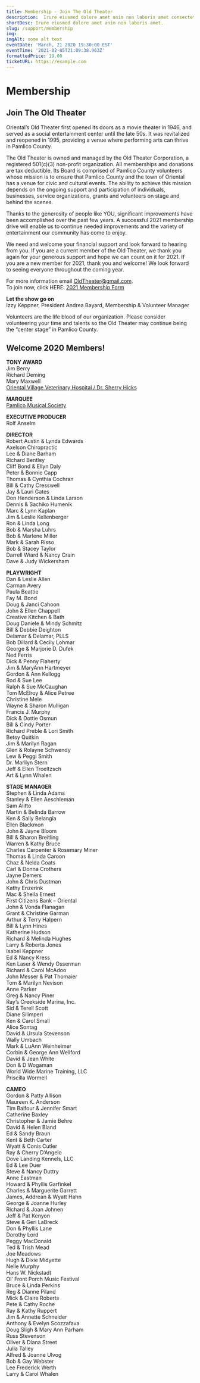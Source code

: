 ```yaml
---
title: Membership - Join The Old Theater
description:  Irure eiusmod dolore amet anim non laboris amet consectetur quis laboris consectetur. Ad dolore et pariatur ad sit ex officia ipsum proident adipisicing pariatur culpa duis. Irure nulla excepteur nulla dolore quis reprehenderit elit aliqua dolor voluptate anim do elit cupidatat.
shortDesc: Irure eiusmod dolore amet anim non laboris amet.
slug: /support/membership
img: 
imgAlt: some alt text
eventDate: 'March, 21 2020 19:30:00 EST'
eventTime: '2021-02-05T21:09:38.963Z'
formattedPrice: 19.00
ticketURL: https://example.com
---
```


# Membership 
## Join The Old Theater

Oriental’s Old Theater first opened its doors as a movie theater in 1946, and served as a social entertainment center until the late 50s. It was revitalized and reopened in 1995, providing a venue where performing arts can thrive in Pamlico County.

The Old Theater is owned and managed by the Old Theater Corporation, a registered 501(c)(3) non-profit organization. All memberships and donations are tax deductible. Its Board is comprised of Pamlico County volunteers whose mission is to ensure that Pamlico County and the town of Oriental has a venue for civic and cultural events. The ability to achieve this mission depends on the ongoing support and participation of individuals, businesses, service organizations, grants and volunteers on stage and behind the scenes.

Thanks to the generosity of people like YOU, significant improvements have been accomplished over the past few years. A successful 2021 membership drive will enable us to continue needed improvements and the variety of entertainment our community has come to enjoy.

We need and welcome your financial support and look forward to hearing from you. If you are a current member of the Old Theater, we thank you again for your generous support and hope we can count on it for 2021. If you are a new member for 2021, thank you and welcome! We look forward to seeing everyone throughout the coming year.

For more information email [OldTheater@gmail.com](mailto:oldtheater@gmail.com).   
To join now, click HERE: [2021 Membership Form](#)   

**Let the show go on**  
Izzy Keppner, President
Andrea Bayard, Membership & Volunteer Manager

Volunteers are the life blood of our organization. Please consider volunteering your time and talents so the Old Theater may continue being the “center stage” in Pamlico County.



## Welcome 2020 Members!

**TONY AWARD**  
Jim Berry  
Richard Deming  
Mary Maxwell  
[Oriental Village Veterinary Hospital / Dr. Sherry Hicks](https://www.orientalvillageveterinaryhospital.com/)  

**MARQUEE**  
[Pamlico Musical Society](https://www.pamlicomusic.org/)

**EXECUTIVE PRODUCER**  
Rolf Anselm

**DIRECTOR**  
Robert Austin & Lynda Edwards  
Axelson Chiropractic  
Lee & Diane Barham  
Richard Bentley  
Cliff Bond & Ellyn Daly  
Peter & Bonnie Capp  
Thomas & Cynthia Cochran  
Bill & Cathy Cresswell  
Jay & Lauri Gates  
Don Henderson & Linda Larson  
Dennis & Sachiko Humenik  
Marc & Lynn Kaplan  
Jim & Leslie Kellenberger  
Ron & Linda Long  
Bob & Marsha Luhrs  
Bob & Marlene Miller  
Mark & Sarah Risso  
Bob & Stacey Taylor  
Darrell Wiard & Nancy Crain  
Dave & Judy Wickersham  

**PLAYWRIGHT**  
Dan & Leslie Allen  
Carman Avery  
Paula Beattie  
Fay M. Bond  
Doug & Janci Cahoon  
John & Ellen Chappell  
Creative Kitchen & Bath  
Doug Daniele & Mindy Schmitz  
Bill & Debbie Deighton  
Delamar & Delamar, PLLS  
Bob Dillard & Cecily Lohmar  
George & Marjorie D. Dufek  
Ned Ferris  
Dick & Penny Flaherty  
Jim & MaryAnn Hartmeyer  
Gordon & Ann Kellogg  
Rod & Sue Lee  
Ralph & Sue McCaughan  
Tom McElroy & Alice Petree  
Christine Mele  
Wayne & Sharon Mulligan  
Francis J. Murphy  
Dick & Dottie Osmun  
Bill & Cindy Porter  
Richard Preble & Lori Smith  
Betsy Quitkin  
Jim & Marilyn Ragan  
Glen & Rolayne Schwendy  
Lew & Peggi Smith  
Dr. Marilyn Stern  
Jeff & Ellen Troeltzsch  
Art & Lynn Whalen  

**STAGE MANAGER**  
Stephen & Linda Adams  
Stanley & Ellen Aeschleman  
Sam Alitto  
Martin & Belinda Barrow  
Ken & Sally Belangia  
Ellen Blackmon  
John & Jayne Bloom  
Bill & Sharon Breitling  
Warren & Kathy Bruce  
Charles Carpenter & Rosemary Miner  
Thomas & Linda Caroon  
Chaz & Nelda Coats  
Carl & Donna Crothers  
Jayne Demers  
John & Chris Dustman  
Kathy Enzerink  
Mac & Sheila Ernest  
First Citizens Bank – Oriental  
John & Vonda Flanagan  
Grant & Christine Garman  
Arthur & Terry Halpern  
Bill & Lynn Hines  
Katherine Hudson  
Richard & Melinda Hughes  
Larry & Roberta Jones  
Isabel Keppner  
Ed & Nancy Kress  
Ken Laser & Wendy Osserman  
Richard & Carol McAdoo  
John Messer & Pat Thomaier  
Tom & Marilyn Nevison  
Anne Parker  
Greg & Nancy Piner  
Ray’s Creekside Marina, Inc.  
Sid & Terell Scott  
Diane Silimperi  
Ken & Carol Small  
Alice Sontag  
David & Ursula Stevenson  
Wally Umbach  
Mark & LuAnn Weinheimer  
Corbin & George Ann Wellford  
David & Jean White  
Don & D Wogaman  
World Wide Marine Training, LLC  
Priscilla Wormell  

**CAMEO**  
Gordon & Patty Allison  
Maureen K. Anderson  
Tim Balfour & Jennifer Smart  
Catherine Baxley  
Christopher & Jamie Behre  
David & Helen Bland  
Ed & Sandy Braun  
Kent & Beth Carter  
Wyatt & Conis Cutler  
Ray & Cherry D’Angelo  
Dove Landing Kennels, LLC  
Ed & Lee Duer  
Steve & Nancy Duttry  
Anne Eastman  
Howard & Phyllis Garfinkel  
Charles & Marguerite Garrett  
James, Addrean & Wyatt Hahn  
George & Joanne Hurley  
Richard & Joan Johnen  
Jeff & Pat Kenyon  
Steve & Geri LaBreck  
Don & Phyllis Lane  
Dorothy Lord  
Peggy MacDonald  
Ted & Trish Mead  
Joe Meadows  
Hugh & Dixie Midyette  
Nelle Murphy  
Hans W. Nickstadt  
Ol’ Front Porch Music Festival  
Bruce & Linda Perkins  
Reg & Dianne Piland  
Mick & Claire Roberts  
Pete & Cathy Roche  
Ray & Kathy Ruppert  
Jim & Annette Schneider  
Anthony & Evelyn Scozzafava  
Doug Sligh & Mary Ann Parham  
Russ Stevenson  
Oliver & Diana Street  
Julia Talley  
Alfred & Joanne Ulvog  
Bob & Gay Webster  
Lee Frederick Werth  
Larry & Carol Whalen  